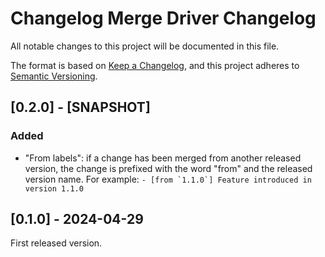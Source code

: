 # Changelog Merge Driver Changelog

All notable changes to this project will be documented in this file.

The format is based on [Keep a Changelog](https://keepachangelog.com/en/1.1.0/),
and this project adheres to [Semantic Versioning](https://semver.org/spec/v2.0.0.html).

## [0.2.0] - [SNAPSHOT]

### Added

- "From labels": if a change has been merged from another released version, the change is prefixed with the word "from" and the released version name.
  For example: ``- [from `1.1.0`] Feature introduced in version 1.1.0``
## [0.1.0] - 2024-04-29

First released version.

